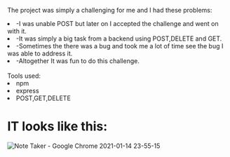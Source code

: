 The project was simply a challenging for me and I had these problems:
<li>-I was unable POST but later on I accepted the challenge and went on with it.</li>
<li>-It was simply a big task from a backend using POST,DELETE and GET.</li>
<li>-Sometimes the there was a bug and took me a lot of time see the bug I was able to address it.</li>
<li>-Altogether It was fun to do this challenge.</li>
<br>
Tools used:
<li>npm</li>
<li>express</li>
<li>POST,GET,DELETE</li>
<h1> IT looks like this: </h1>

![Note Taker - Google Chrome 2021-01-14 23-55-15](https://user-images.githubusercontent.com/71658001/104697893-4ae50080-56c5-11eb-8ef5-90ceb11dfff7.gif)